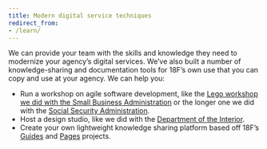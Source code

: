 ```yaml
---
title: Modern digital service techniques
redirect_from:
- /learn/
---
```


We can provide your team with the skills and knowledge they need to
modernize your agency’s digital services. We’ve also built a number of
knowledge-sharing and documentation tools for 18F’s own use that you can
copy and use at your agency. We can help you:

-   Run a workshop on agile software development, like the [Lego workshop we did with the Small Business Administration](https://18f.gsa.gov/2015/08/31/how-playing-with-legos-taught-executives-agile/) or the longer one we did with the [Social Security Administration](https://18f.gsa.gov/2015/02/11/a-story-of-an-agile-workshop/).
-   Host a design studio, like we did with the [Department of the Interior](https://18f.gsa.gov/2014/09/25/design-studio-onrr/).
-   Create your own lightweight knowledge sharing platform based off 18F’s [Guides](https://pages.18f.gov/guides-template/) and [Pages](https://pages.18f.gov/) projects.
